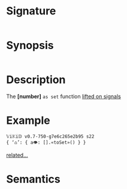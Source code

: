 # Signature
```vikid-signature
```

# Synopsis
```vikid-synopsis
```

# Description
The __[number]__ `as set` function [lifted on signals](/refman/concepts/pure_functions)

# Example
```vikid-script
𝕍i𝕂i𝔻 v0.7-750-g7e6c265e2b95 s22
{ ‘⌂’: { a👁: [].«toSet»() } }
```


[related...](https://en.wikipedia.org/wiki/Set_(mathematics))

# Semantics